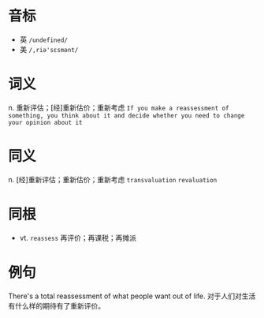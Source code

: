 # 音标

- 英 `/undefined/`
- 美 `/,riə'sɛsmənt/`

# 词义

n. 重新评估；[经]重新估价；重新考虑
`If you make a reassessment of something, you think about it and decide whether you need to change your opinion about it`

# 同义

n. [经]重新评估；重新估价；重新考虑
`transvaluation` `revaluation`

# 同根

- vt. `reassess` 再评价；再课税；再摊派

# 例句

There's a total reassessment of what people want out of life.
对于人们对生活有什么样的期待有了重新评价。


